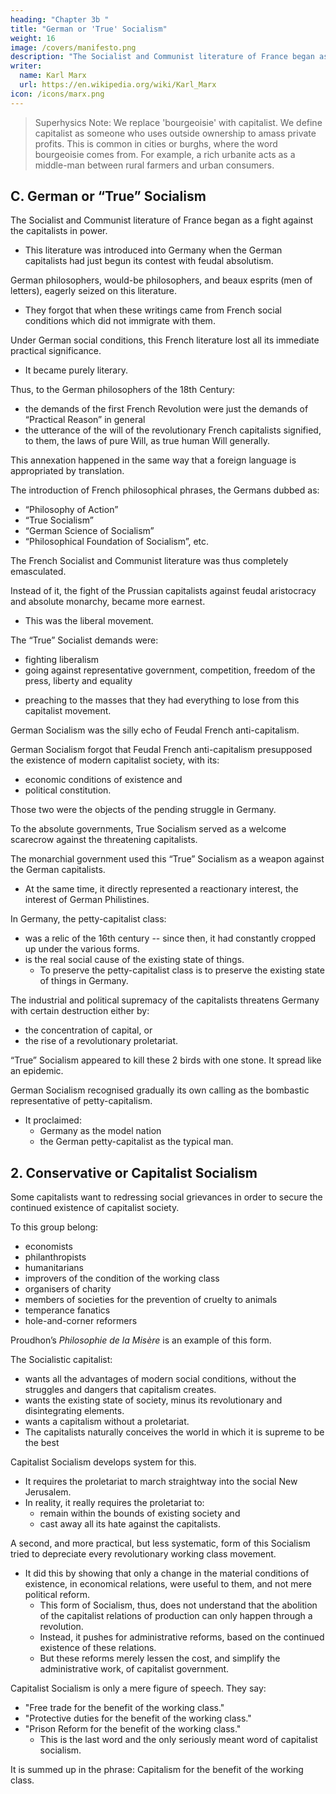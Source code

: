 ```yaml
---
heading: "Chapter 3b "
title: "German or 'True' Socialism"
weight: 16
image: /covers/manifesto.png
description: "The Socialist and Communist literature of France began as a fight against the capitalists in power"
writer:
  name: Karl Marx
  url: https://en.wikipedia.org/wiki/Karl_Marx
icon: /icons/marx.png
---
```



>  Superhysics Note: We replace 'bourgeoisie' with capitalist. We define capitalist as someone who uses outside ownership to amass private profits. This is common in cities or burghs, where the word bourgeoisie comes from. For example, a rich urbanite acts as a middle-man between rural farmers and urban consumers. 



## C. German or “True” Socialism

The Socialist and Communist literature of France began as a fight against the capitalists in power. 
- This literature was introduced into Germany when the German capitalists had just begun its contest with feudal absolutism.

German philosophers, would-be philosophers, and beaux esprits (men of letters), eagerly seized on this literature. 
- They forgot that when these writings came from French social conditions which did not immigrate with them. 

Under German social conditions, this French literature lost all its immediate practical significance.
- It became purely literary. 

Thus, to the German philosophers of the 18th Century:
- the demands of the first French Revolution were just the demands of “Practical Reason” in general
- the utterance of the will of the revolutionary French capitalists signified, to them, the laws of pure Will, as true human Will generally.

<!-- The work of the German literati consisted solely in bringing the new French ideas into harmony with their ancient philosophical conscience, or rather, in annexing the French ideas without deserting their own philosophic point of view. -->

This annexation happened in the same way that a foreign language is appropriated by translation.

<!-- It is well known how the monks wrote silly lives of Catholic Saints over the manuscripts on which the classical works of ancient heathendom had been written. The German literati reversed this process with the profane French literature. They wrote their philosophical nonsense beneath the French original. For instance, beneath the French criticism of the economic functions of money, they wrote “Alienation of Humanity”, and beneath the French criticism of the capitalist state they wrote “Dethronement of the Category of the General”, and so forth. -->

The introduction of French philosophical phrases<!--  at the back of the French historical criticisms -->, the Germans dubbed as:
- “Philosophy of Action”
- “True Socialism”
- “German Science of Socialism”
- “Philosophical Foundation of Socialism”, etc.

The French Socialist and Communist literature was thus completely emasculated. 

<!-- And, since it ceased in the hands of the German to express the struggle of one class with the other, he felt conscious of having overcome “French one-sidedness” and of representing, not true requirements, but the requirements of Truth; not the interests of the proletariat, but the interests of Human Nature, of Man in general, who belongs to no class, has no reality, who exists only in the misty realm of philosophical fantasy.

This German socialism, which took its schoolboy task so seriously and solemnly, and extolled its poor stock-in-trade in such a mountebank fashion, meanwhile gradually lost its pedantic innocence. -->

Instead of it, the fight of <!-- the Germans, and especially of --> the Prussian capitalists against feudal aristocracy and absolute monarchy, became more earnest. 
- This was the liberal movement.

<!-- By this, the long-wished for opportunity was offered to  Socialism of confronting the political movement with  -->

The “True” Socialist demands were: 
- fighting liberalism
- going against representative government, competition, freedom of the press, liberty and equality
<!-- capitalism -->
<!--  competition and capitalist freedom of the press, capitalist legislation, capitalist liberty and equality, and of  -->
- preaching to the masses that they had everything to lose from this capitalist movement. 

German Socialism was the silly echo of Feudal French anti-capitalism. 

German Socialism forgot that Feudal French anti-capitalism presupposed the existence of modern capitalist society, with its:
- economic conditions of existence and
- political constitution.

Those two were the objects of the pending struggle in Germany.

To the absolute governments, True Socialism served as a welcome scarecrow against the threatening capitalists.

<!-- It was a sweet finish, after the bitter pills of flogging and bullets, with which these same governments, just at that time, dosed the German working-class risings. -->

The monarchial government used this “True” Socialism as a weapon against the German capitalists. 
- At the same time, it directly represented a reactionary interest, the interest of German Philistines. 

In Germany, the petty-capitalist class:
- was a relic of the 16th century -- since then, it had constantly cropped up under the various forms. 
- is the real social cause of the existing state of things.
  - To preserve the petty-capitalist class is to preserve the existing state of things in Germany. 

The industrial and political supremacy of the capitalists threatens Germany with certain destruction either by:
- the concentration of capital, or
- the rise of a revolutionary proletariat. 

“True” Socialism appeared to kill these 2 birds with one stone. It spread like an epidemic.

<!-- The robe of speculative cobwebs, embroidered with flowers of rhetoric, steeped in the dew of sickly sentiment, this transcendental robe in which the German Socialists wrapped their sorry “eternal truths”, all skin and bone, served to wonderfully increase the sale of their goods amongst such a public. -->

German Socialism recognised gradually its own calling as the bombastic representative of petty-capitalism.
- It proclaimed:
  - Germany as the model nation
  - the German petty-capitalist as the typical man. 

<!-- To every villainous meanness of this model man, it gave a hidden, higher, Socialistic interpretation, the exact contrary of its real character. It went to the extreme length of directly opposing the “brutally destructive” tendency of Communism, and of proclaiming its supreme and impartial contempt of all class struggles. With very few exceptions, all the so-called Socialist and Communist publications that now (1847) circulate in Germany belong to the domain of this foul and enervating literature.(3) -->

 

## 2. Conservative or Capitalist Socialism


Some capitalists want to redressing social grievances in order to secure the continued existence of capitalist society.

To this group belong:
- economists
- philanthropists
- humanitarians
- improvers of the condition of the working class
- organisers of charity
- members of societies for the prevention of cruelty to animals
- temperance fanatics
- hole-and-corner reformers

<!-- . This form of socialism has, moreover, been worked out into complete systems. -->

Proudhon’s *Philosophie de la Misère* is an example of this form.

The Socialistic capitalist:
- wants all the advantages of modern social conditions, without the struggles and dangers that capitalism creates.
- wants the existing state of society, minus its revolutionary and disintegrating elements. 
- wants a capitalism without a proletariat. 
- The capitalists naturally conceives the world in which it is supreme to be the best

Capitalist Socialism develops system for this. 
- It requires the proletariat to march straightway into the social New Jerusalem.
- In reality, it really requires the proletariat to:
  - remain within the bounds of existing society and
  - cast away all its hate against the capitalists.

A second, and more practical, but less systematic, form of this Socialism tried to depreciate every revolutionary working class movement. 
- It did this by showing that only a change in the material conditions of existence, in economical relations, were useful to them, and not mere political reform.
  - This form of Socialism, thus, does not understand that the abolition of the capitalist relations of production can only happen through a revolution. 
  - Instead, it pushes for administrative reforms, based on the continued existence of these relations.
  - But these reforms merely lessen the cost, and simplify the administrative work, of capitalist government.

<!-- reforms, therefore, that in no respect affect the relations between capital and labour, but, at the best,  -->

Capitalist Socialism is only a mere figure of speech. They say:
- "Free trade for the benefit of the working class."
- "Protective duties for the benefit of the working class."
- "Prison Reform for the benefit of the working class."
  - This is the last word and the only seriously meant word of capitalist socialism.

It is summed up in the phrase: Capitalism for the benefit of the working class.
